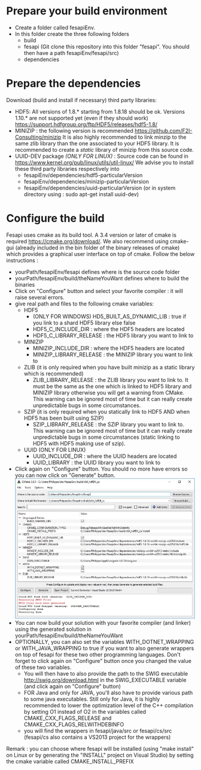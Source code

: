 # Prepare your build environment
 - Create a folder called fesapiEnv.
 - In this folder create the three following folders
	 - build
	 - fesapi (Git clone this repository into this folder "fesapi". You should then have a path fesapiEnv/fesapi/src)
	 - dependencies
# Prepare the dependencies
Download (build and install if necessary) third party libraries:

- HDF5: All versions of 1.8.* starting from 1.8.18 should be ok. Versions 1.10.* are not supported yet (even if they should work) https://support.hdfgroup.org/ftp/HDF5/releases/hdf5-1.8/
- MINIZIP : the following version is recommended https://github.com/F2I-Consulting/minizip It is also highly recommended to link minzip to the same zlib library than the one associated to your HDF5 library. It is recommended to create a *static* library of minizip from this source code.
- UUID-DEV package *(ONLY FOR LINUX)* : Source code can be found in https://www.kernel.org/pub/linux/utils/util-linux/
We advise you to install these third party libraries respectively into
	- fesapiEnv/dependencies/hdf5-particularVersion
	- fesapiEnv/dependencies/minizip-particularVersion
	- fesapiEnv/dependencies/uuid-particularVersion (or in system directory using : sudo apt-get install uuid-dev)
# Configure the build
Fesapi uses cmake as its build tool. A 3.4 version or later of cmake is required https://cmake.org/download/. We also recommend using cmake-gui (already included in the bin folder of the binary releases of cmake) which provides a graphical user interface on top of cmake. Follow the below instructions :

- yourPath/fesapiEnv/fesapi defines where is the source code folder
- yourPath/fesapiEnv/build/theNameYouWant defines where to build the binaries
- Click on "Configure" button and select your favorite compiler : it will raise several errors.
- give real path and files to the following cmake variables:
	- HDF5
		- (ONLY FOR WINDOWS) HD5_BUILT_AS_DYNAMIC_LIB : true if you link to a shard HDF5 library else false
		- HDF5_C_INCLUDE_DIR : where the HDF5 headers are located
		- HDF5_C_LIBRARY_RELEASE : the HDF5 library you want to link to
	- MINIZIP
		- MINIZIP_INCLUDE_DIR : where the HDF5 headers are located
		- MINIZIP_LIBRARY_RELEASE : the MINIZIP library you want to link to
	- ZLIB (it is only required when you have built minizip as a static library which is recommended)
		- ZLIB_LIBRARY_RELEASE : the ZLIB library you want to link to. It must be the same as the one which is linked to HDF5 library and MINIZIP library otherwise you will get a warning from CMake. This warning can be ignored most of time but it can really create unpredictable bugs in some circumstances.
	- SZIP (it is only required when you statically link to HDF5 AND when HDF5 has been built using SZIP)
		- SZIP_LIBRARY_RELEASE : the SZIP library you want to link to. This warning can be ignored most of time but it can really create unpredictable bugs in some circumstances (static linking to HDF5 with HDF5 making use of szip).
	- UUID (ONLY FOR LINUX)
		- UUID_INCLUDE_DIR : where the UUID headers are located
		- UUID_LIBRARY : the UUID library you want to link to
- Click again on "Configure" button. You should no more have errors so you can now click on "Generate" button.
![alt text](./cmake/cmake.JPG)
- You can now build your solution with your favorite compiler (and linker) using the generated solution in yourPath/fesapiEnv/build/theNameYouWant
- OPTIONALLY, you can also set the variables WITH_DOTNET_WRAPPING or WITH_JAVA_WRAPPING to true if you want to also generate wrappers on top of fesapi for these two other programming languages. Don't forget to click again on "Configure" button once you changed the value of these two variables.
	- You will then have to also provide the path to the SWIG executable http://swig.org/download.html in the SWIG_EXECUTABLE variable (and click again on "Configure" button)
	- FOR Java and only for JAVA, you'll also have to provide various path to some java executables. Still only for Java, it is highly recommended to lower the optimization level of the C++ compilation by setting O1 instead of O2 in the variables called CMAKE_CXX_FLAGS_RELEASE and CMAKE_CXX_FLAGS_RELWITHDEBINFO
	- you will find the wrappers in fesapi/java/src or fesapi/cs/src (fesapi/cs also contains a VS2013 project for the wrappers)

Remark : you can choose where fesapi will be installed (using "make install" on Linux or by generating the "INSTALL" project on Visual Studio) by setting the cmake variable called CMAKE_INSTALL_PREFIX
